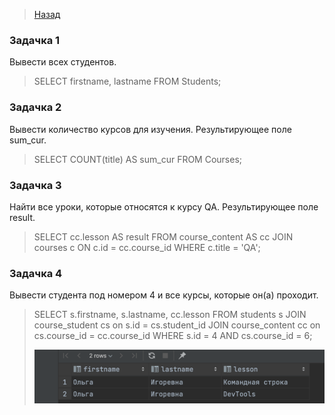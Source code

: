
 > <a href ="https://github.com/MatsuginaElena/portfolio/blob/master/projects/RBD.md">Назад</a>

### Задачка 1

Вывести всех студентов.

>SELECT firstname, lastname FROM Students;

### Задачка 2

Вывести количество курсов для изучения. Результирующее поле sum_cur.

>SELECT COUNT(title) AS sum_cur FROM Courses;

### Задачка 3

Найти все уроки, которые относятся к курсу QA. Результирующее поле  result.

>SELECT cc.lesson AS result FROM course_content AS cc JOIN courses c ON c.id = cc.course_id WHERE c.title = 'QA';

### Задачка 4

Вывести студента под номером 4 и все курсы, которые он(а) проходит.

> SELECT s.firstname, s.lastname, cc.lesson FROM students s
JOIN course_student cs on s.id = cs.student_id
JOIN course_content cc on cs.course_id = cc.course_id
WHERE s.id = 4 AND cs.course_id = 6;
> 
> ![Request](../images/BD4.png "HTML")